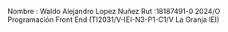 Nombre : Waldo Alejandro Lopez Nuñez
Rut :18187491-0
2024/O Programación Front End (TI2031/V-IEI-N3-P1-C1/V La Granja IEI)
